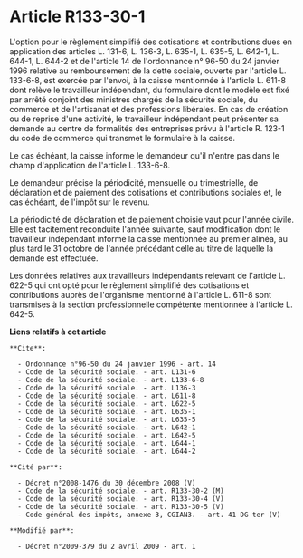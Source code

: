 # Article R133-30-1

L'option pour le règlement simplifié des cotisations et contributions dues en application des articles L. 131-6, L. 136-3, L.
635-1, L. 635-5, L. 642-1, L. 644-1, L. 644-2 et de l'article 14 de l'ordonnance n° 96-50 du 24 janvier 1996 relative au
remboursement de la dette sociale, ouverte par l'article L. 133-6-8, est exercée par l'envoi, à la caisse mentionnée à
l'article L. 611-8 dont relève le travailleur indépendant, du formulaire dont le modèle est fixé par arrêté conjoint des
ministres chargés de la sécurité sociale, du commerce et de l'artisanat et des professions libérales. En cas de création ou
de reprise d'une activité, le travailleur indépendant peut présenter sa demande au centre de formalités des entreprises prévu
à l'article R. 123-1 du code de commerce qui transmet le formulaire à la caisse. 

Le cas échéant, la caisse informe le demandeur qu'il n'entre pas dans le champ d'application de l'article L. 133-6-8. 

Le demandeur précise la périodicité, mensuelle ou trimestrielle, de déclaration et de paiement des cotisations et
contributions sociales et, le cas échéant, de l'impôt sur le revenu. 

La périodicité de déclaration et de paiement choisie vaut pour l'année civile. Elle est tacitement reconduite l'année
suivante, sauf modification dont le travailleur indépendant informe la caisse mentionnée au premier alinéa, au plus tard le
31 octobre de l'année précédant celle au titre de laquelle la demande est effectuée. 

Les données relatives aux travailleurs indépendants relevant de l'article L. 622-5 qui ont opté pour le règlement simplifié
des cotisations et contributions auprès de l'organisme mentionné à l'article L. 611-8 sont transmises à la section
professionnelle compétente mentionnée à l'article L. 642-5.

**Liens relatifs à cet article**

	**Cite**:

	  - Ordonnance n°96-50 du 24 janvier 1996 - art. 14
	  - Code de la sécurité sociale. - art. L131-6
	  - Code de la sécurité sociale. - art. L133-6-8
	  - Code de la sécurité sociale. - art. L136-3
	  - Code de la sécurité sociale. - art. L611-8
	  - Code de la sécurité sociale. - art. L622-5
	  - Code de la sécurité sociale. - art. L635-1
	  - Code de la sécurité sociale. - art. L635-5
	  - Code de la sécurité sociale. - art. L642-1
	  - Code de la sécurité sociale. - art. L642-5
	  - Code de la sécurité sociale. - art. L644-1
	  - Code de la sécurité sociale. - art. L644-2

	**Cité par**:

	  - Décret n°2008-1476 du 30 décembre 2008 (V)
	  - Code de la sécurité sociale. - art. R133-30-2 (M)
	  - Code de la sécurité sociale. - art. R133-30-4 (V)
	  - Code de la sécurité sociale. - art. R133-30-5 (V)
	  - Code général des impôts, annexe 3, CGIAN3. - art. 41 DG ter (V)

	**Modifié par**:

	  - Décret n°2009-379 du 2 avril 2009 - art. 1
